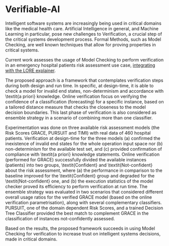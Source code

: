 # Verifiable-AI

Intelligent software systems are increasingly being used in critical domains like the medical health care.
Artificial Intelligence in general, and Machine Learning in particular, pose new challenges to Verification, a crucial step of the critical systems development process.
Formal Methods, such as Model Checking, are well known techniques that allow for proving properties in critical systems.

Current work assesses the usage of Model Checking to perform verification in an emergency hospital patients risk assessment use case, [integrating with the LORE explainer](https://kdd.isti.cnr.it/cre_vue/\#/).

The proposed approach is a framework that contemplates verification steps during both design and run time. 
In specific, at design-time, it is able to check a model for invalid end states, non-determinism and accordance with \textit{a priori} knowledge.
Online verification focus on verifying the confidence of a classification (forecasting) for a specific instance, based on a tailored distance measure that checks the closeness to the model decision boundaries. 
This last phase of verification is also considered as ensemble strategy in a scenario of combining more than one classifier.  

Experimentation was done on three available risk assessment models (the Risk Scores GRACE, PURSUIT and TIMI) with real data of 460 hospital patients. 
Verification at design-time for the three models (a) confirmed the inexistence of invalid end states for the whole operation input space nor (b) non-determinism for the available test set, and (c) provided confirmation of compliance with \textit{a priori} knowledge statements. 
Online verification (performed for GRACE) successfully divided the available instances (patients) into two groups, \textit{Confident} and \textit{Not-confident} about the risk assessment, where (a) the performance in comparison to the baseline improved for the \textit{Confident} group and degraded for the \textit{Not-confident} one, and (b) the execution statistics of the model checker proved its efficiency to perform verification at run time. 
The ensemble strategy was evaluated in two scenarios that considered different overall usage ratios for the verified GRACE model (based on the online verification parametrisation), along with several complementary classifiers. PURSUIT, one of the domain dependent Risk Scores, and a trained Decision Tree Classifier provided the best match to complement GRACE in the classification of instances not-confidently assessed. 

Based on the results, the proposed framework succeeds in using Model Checking for verification to increase trust on intelligent systems decisions, made in critical domains.
